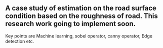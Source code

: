 ## A case study of estimation on the road surface condition based on the roughness of road. This research work going to implement soon.
Key points are Machine learning, sobel operator, canny operator, Edge detection etc. 
